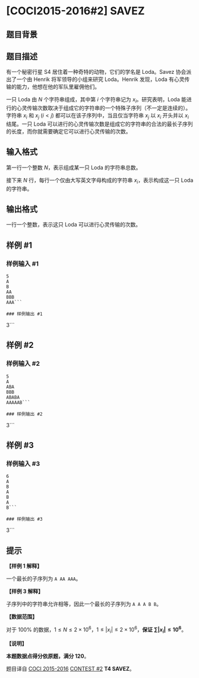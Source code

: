 # [COCI2015-2016#2] SAVEZ

## 题目背景



## 题目描述

有一个秘密行星 S4 居住着一种奇特的动物，它们的学名是 Loda。Savez 协会派出了一个由 Henrik 将军领导的小组来研究 Loda。Henrik 发现，Loda 有心灵传输的能力，他想在他的军队里雇佣他们。

一只 Loda 由 $N$ 个字符串组成，其中第 $i$ 个字符串记为 $x_i$。研究表明，Loda 能进行的心灵传输次数取决于组成它的字符串的一个特殊子序列（不一定是连续的）。字符串 $x_i$ 和 $x_j$ $(i<j)$ 都可以在该子序列中，当且仅当字符串 $x_j$ 以 $x_i$ 开头并以 $x_i$ 结尾。一只 Loda 可以进行的心灵传输次数是组成它的字符串的合法的最长子序列的长度，而你就需要确定它可以进行心灵传输的次数。

## 输入格式

第一行一个整数 $N$，表示组成某一只 Loda 的字符串总数。

接下来 $N$ 行，每行一个仅由大写英文字母构成的字符串 $x_i$，表示构成这一只 Loda 的字符串。

## 输出格式

一行一个整数，表示这只 Loda 可以进行心灵传输的次数。

## 样例 #1

### 样例输入 #1
```
5
A
B
AA
BBB
AAA```

### 样例输出 #1

```
3```

## 样例 #2

### 样例输入 #2
```
5
A
ABA
BBB
ABABA
AAAAAB```

### 样例输出 #2

```
3```

## 样例 #3

### 样例输入 #3
```
6
A
B
A
B
A
B```

### 样例输出 #3

```
3```

## 提示

**【样例 1 解释】**

一个最长的子序列为 `A AA AAA`。

**【样例 3 解释】**

子序列中的字符串允许相等，因此一个最长的子序列为 `A A A B B`。

**【数据范围】**

对于 $100\%$ 的数据，$1\le N \le 2\times 10^6，1\le |x_i| \le 2\times 10^6$，**保证 $\sum |x_i|\le10^6$**。

**【说明】**

**本题数据点得分依原题，满分 120**。

题目译自 [COCI 2015-2016](https://hsin.hr/coci/archive/2015_2016/) [CONTEST #2](https://hsin.hr/coci/archive/2015_2016/contest2_tasks.pdf) **T4 SAVEZ**。
